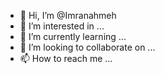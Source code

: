 - 👋 Hi, I’m @Imranahmeh
- 👀 I’m interested in ...
- 🌱 I’m currently learning ...
- 💞️ I’m looking to collaborate on ...
- 📫 How to reach me ...

<!---
Imranahmeh/Imranahmeh is a ✨ special ✨ repository because its `README.md` (this file) appears on your GitHub profile.
You can click the Preview link to take a look at your changes.
--->
